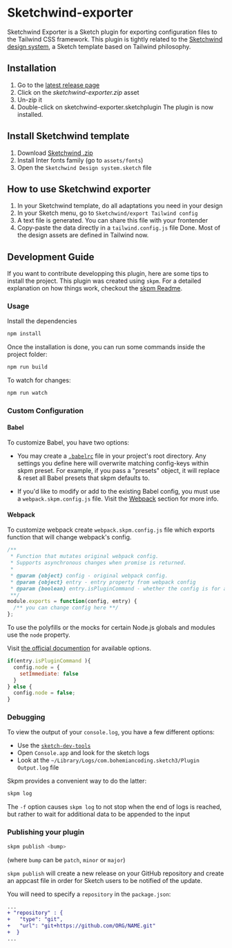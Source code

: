 # Sketchwind-exporter

Sketchwind Exporter is a Sketch plugin for exporting configuration files to the Tailwind CSS framework. This plugin is tightly related to the [Sketchwind design system](https://github.com/sylvainaerni/sketchwind), a Sketch template based on Tailwind philosophy.

## Installation

1. Go to the [latest release page](https://github.com/sylvainaerni/sketchwind-exporter/releases/latest)
2. Click on the *sketchwind-exporter.zip* asset
3. Un-zip it
4. Double-click on sketchwind-exporter.sketchplugin
The plugin is now installed.

## Install Sketchwind template

1. Download [Sketchwind .zip](https://github.com/sylvainaerni/sketchwind/archive/master.zip)
2. Install Inter fonts family (go to `assets/fonts`)
3. Open the `Sketchwind Design system.sketch` file

## How to use Sketchwind exporter

1. In your Sketchwind template, do all adaptations you need in your design
2. In your Sketch menu, go to `Sketchwind/export Tailwind config`
3. A text file is generated. You can share this file with your frontender
4. Copy-paste the data directly in a `tailwind.config.js` file
Done. Most of the design assets are defined in Tailwind now.


## Development Guide
If you want to contribute developping this plugin, here are some tips to install the project.
This plugin was created using `skpm`. For a detailed explanation on how things work, checkout the [skpm Readme](https://github.com/skpm/skpm/blob/master/README.md).

### Usage

Install the dependencies

```bash
npm install
```

Once the installation is done, you can run some commands inside the project folder:

```bash
npm run build
```

To watch for changes:

```bash
npm run watch
```

### Custom Configuration

#### Babel

To customize Babel, you have two options:

- You may create a [`.babelrc`](https://babeljs.io/docs/usage/babelrc) file in your project's root directory. Any settings you define here will overwrite matching config-keys within skpm preset. For example, if you pass a "presets" object, it will replace & reset all Babel presets that skpm defaults to.

- If you'd like to modify or add to the existing Babel config, you must use a `webpack.skpm.config.js` file. Visit the [Webpack](#webpack) section for more info.

#### Webpack

To customize webpack create `webpack.skpm.config.js` file which exports function that will change webpack's config.

```js
/**
 * Function that mutates original webpack config.
 * Supports asynchronous changes when promise is returned.
 *
 * @param {object} config - original webpack config.
 * @param {object} entry - entry property from webpack config
 * @param {boolean} entry.isPluginCommand - whether the config is for a plugin command or a resource
 **/
module.exports = function(config, entry) {
  /** you can change config here **/
};
```

To use the polyfills or the mocks for certain Node.js globals and modules use the `node` property.

Visit [the official documention](https://webpack.js.org/configuration/node/) for available options.

```js
if(entry.isPluginCommand ){
  config.node = {
    setImmediate: false
  }
} else {
  config.node = false;
}
```

### Debugging

To view the output of your `console.log`, you have a few different options:

- Use the [`sketch-dev-tools`](https://github.com/skpm/sketch-dev-tools)
- Open `Console.app` and look for the sketch logs
- Look at the `~/Library/Logs/com.bohemiancoding.sketch3/Plugin Output.log` file

Skpm provides a convenient way to do the latter:

```bash
skpm log
```

The `-f` option causes `skpm log` to not stop when the end of logs is reached, but rather to wait for additional data to be appended to the input

### Publishing your plugin

```bash
skpm publish <bump>
```

(where `bump` can be `patch`, `minor` or `major`)

`skpm publish` will create a new release on your GitHub repository and create an appcast file in order for Sketch users to be notified of the update.

You will need to specify a `repository` in the `package.json`:

```diff
...
+ "repository" : {
+   "type": "git",
+   "url": "git+https://github.com/ORG/NAME.git"
+  }
...
```
